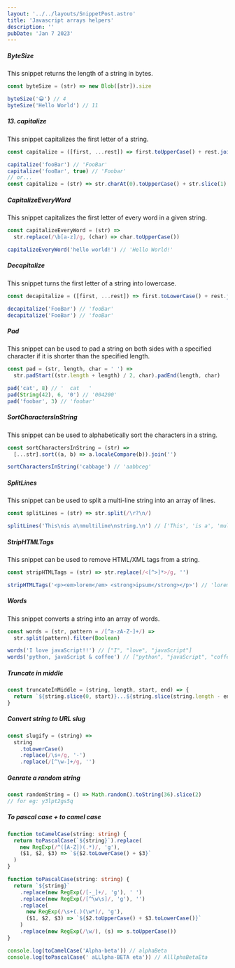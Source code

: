 ```yaml
---
layout: '../../layouts/SnippetPost.astro'
title: 'Javascript arrays helpers'
description: ''
pubDate: 'Jan 7 2023'
---
```


##### ByteSize

This snippet returns the length of a string in bytes.

```js
const byteSize = (str) => new Blob([str]).size

byteSize('😀') // 4
byteSize('Hello World') // 11
```

##### 13. capitalize

This snippet capitalizes the first letter of a string.

```js
const capitalize = ([first, ...rest]) => first.toUpperCase() + rest.join('')

capitalize('fooBar') // 'FooBar'
capitalize('fooBar', true) // 'Foobar'
// or...
const capitalize = (str) => str.charAt(0).toUpperCase() + str.slice(1)
```

##### CapitalizeEveryWord

This snippet capitalizes the first letter of every word in a given string.

```js
const capitalizeEveryWord = (str) =>
  str.replace(/\b[a-z]/g, (char) => char.toUpperCase())

capitalizeEveryWord('hello world!') // 'Hello World!'
```

##### Decapitalize

This snippet turns the first letter of a string into lowercase.

```js
const decapitalize = ([first, ...rest]) => first.toLowerCase() + rest.join('')

decapitalize('FooBar') // 'fooBar'
decapitalize('FooBar') // 'fooBar'
```

##### Pad

This snippet can be used to pad a string on both sides with a specified character if it is shorter than the specified length.

```js
const pad = (str, length, char = ' ') =>
  str.padStart((str.length + length) / 2, char).padEnd(length, char)

pad('cat', 8) // '  cat   '
pad(String(42), 6, '0') // '004200'
pad('foobar', 3) // 'foobar'
```

##### SortCharactersInString

This snippet can be used to alphabetically sort the characters in a string.

```js
const sortCharactersInString = (str) =>
  [...str].sort((a, b) => a.localeCompare(b)).join('')

sortCharactersInString('cabbage') // 'aabbceg'
```

##### SplitLines

This snippet can be used to split a multi-line string into an array of lines.

```js
const splitLines = (str) => str.split(/\r?\n/)

splitLines('This\nis a\nmultiline\nstring.\n') // ['This', 'is a', 'multiline', 'string.' , '']
```

##### StripHTMLTags

This snippet can be used to remove HTML/XML tags from a string.

```js
const stripHTMLTags = (str) => str.replace(/<[^>]*>/g, '')

stripHTMLTags('<p><em>lorem</em> <strong>ipsum</strong></p>') // 'lorem ipsum'
```

##### Words

This snippet converts a string into an array of words.

```js
const words = (str, pattern = /[^a-zA-Z-]+/) =>
  str.split(pattern).filter(Boolean)

words('I love javaScript!!') // ["I", "love", "javaScript"]
words('python, javaScript & coffee') // ["python", "javaScript", "coffee"]
```

##### Truncate in middle

```js
const truncateInMiddle = (string, length, start, end) => {
  return `${string.slice(0, start)}...${string.slice(string.length - end)}`
}
```

##### Convert string to URL slug

```js
const slugify = (string) =>
  string
    .toLowerCase()
    .replace(/\s+/g, '-')
    .replace(/[^\w-]+/g, '')
```

##### Genrate a random string

```js
const randomString = () => Math.random().toString(36).slice(2)
// for eg: y3lpt2gs5q
```

##### To pascal case + to camel case

```typescript
function toCamelCase(string: string) {
  return toPascalCase(`${string}`).replace(
    new RegExp(/^([A-Z])(.*)/, 'g'),
    ($1, $2, $3) => `${$2.toLowerCase() + $3}`
  )
}

function toPascalCase(string: string) {
  return `${string}`
    .replace(new RegExp(/[-_]+/, 'g'), ' ')
    .replace(new RegExp(/[^\w\s]/, 'g'), '')
    .replace(
      new RegExp(/\s+(.)(\w*)/, 'g'),
      ($1, $2, $3) => `${$2.toUpperCase() + $3.toLowerCase()}`
    )
    .replace(new RegExp(/\w/), (s) => s.toUpperCase())
}

console.log(toCamelCase('Alpha-beta')) // alphaBeta
console.log(toPascalCase(' aLLlpha-BETA eta')) // AlllphaBetaEta
```
